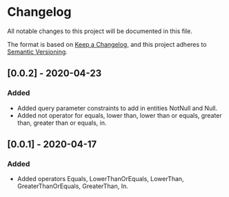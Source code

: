 # Changelog
All notable changes to this project will be documented in this file.

The format is based on [Keep a Changelog](https://keepachangelog.com/en/1.0.0/),
and this project adheres to [Semantic Versioning](https://semver.org/spec/v2.0.0.html).

## [0.0.2] - 2020-04-23

### Added

- Added query parameter constraints to add in entities NotNull and Null.
- Added not operator for equals, lower than, lower than or equals, greater than, greater than or equals, in.

## [0.0.1] - 2020-04-17

### Added

- Added operators Equals, LowerThanOrEquals, LowerThan, GreaterThanOrEquals, GreaterThan, In.